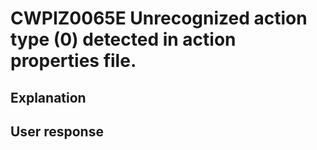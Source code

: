 # CWPIZ0065E Unrecognized action type (0) detected in action properties file.

## Explanation

## User response